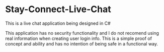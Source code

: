 # Stay-Connect-Live-Chat
 This is a live chat application being designed in C#

This application has no security functionality and I do not recomend using real information when creating user login info.
This is a simple proof of concept and ability and has no intention of being safe in a functional way.

